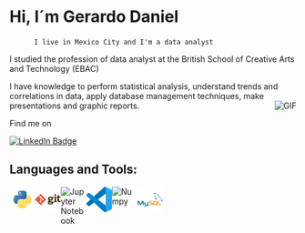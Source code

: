 # Hi, I´m Gerardo Daniel
          I live in Mexico City and I'm a data analyst

I studied the profession of data analyst at the British School of Creative Arts and Technology (EBAC)

I have knowledge to perform statistical analysis, understand trends and correlations in data, apply database management techniques, make presentations and graphic reports.
<img align="right" alt="GIF" height="160px" src="https://media.giphy.com/media/du3J3cXyzhj75IOgvA/giphy.gif" />


Find me on

<a href="https://www.linkedin.com/in/daniel-romero-analist/">
      <img src="https://img.shields.io/badge/LinkedIn-blue?style=for-the-badge&logo=linkedin&logoColor=white" alt="LinkedIn Badge"/>
</a>





## Languages and Tools:

<img align="left" alt="Python" width="45px" src="https://raw.githubusercontent.com/github/explore/80688e429a7d4ef2fca1e82350fe8e3517d3494d/topics/python/python.png" />

<img align="left" alt="Git" width="45px" src="https://raw.githubusercontent.com/github/explore/80688e429a7d4ef2fca1e82350fe8e3517d3494d/topics/git/git.png" />

<img align="left" alt="Jupyter Notebook" width="45px" src="https://upload.wikimedia.org/wikipedia/commons/thumb/3/38/Jupyter_logo.svg/1200px-Jupyter_logo.svg.png" />

<img align="left" alt="Visual Studio Code" width="45px" src="https://raw.githubusercontent.com/github/explore/80688e429a7d4ef2fca1e82350fe8e3517d3494d/topics/visual-studio-code/visual-studio-code.png" />

<img align="left" alt="Numpy" width="45px" src="https://upload.wikimedia.org/wikipedia/commons/thumb/3/31/NumPy_logo_2020.svg/1024px-NumPy_logo_2020.svg.png" />

<img src="https://github.com/devicons/devicon/blob/master/icons/mysql/mysql-original-wordmark.svg" title="MySQL"  alt="MySQL" width="45" />&nbsp;
